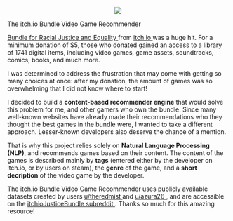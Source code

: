 <p align="center"><img src="https://static.itch.io/images/logo-black-new.svg" />

<p <h1> The itch.io Bundle Video Game Recommender </h1>


<a href="https://itch.io/b/520/bundle-for-racial-justice-and-equality"> Bundle for Racial Justice and Equality </a> from <a href="https://itch.io/"> itch.io </a> was a huge hit. For a minimum donation of $5, those who donated gained an access to a library of 1741 digital items, including video games, game assets, soundtracks, comics, books, and much more.

I was determined to address the frustration that may come with getting so many choices at once: after my donation, the amount of games was so overwhelming that I did not know where to start! 

I decided to build a <b>content-based recommender engine</b> that would solve this problem for me, and other gamers who own the bundle. Since many well-known websites have already made their recommendations who they thought the best games in the bundle were, I wanted to take a different approach. Lesser-known developers also deserve the chance of a mention.

That is why this project relies solely on <b>Natural Language Processing (NLP)</b>, and recommends games based on their content. The content of the games is described mainly by <b>tags</b> (entered either by the developer on itch.io, or by users on steam), the <b>genre</b> of the game, and a <b>short decription</b> of the video game by the developer.

The itch.io Bundle Video Game Recommender uses publicly available datasets created by users <a href="https://www.reddit.com/user/theredmist"> u/theredmist </a> and <a href="https://www.reddit.com/user/azura26"> u/azura26 </a>, and are accessible on the <a href="https://www.reddit.com/r/itchioJusticeBundle/"> itchioJusticeBundle subreddit </a>. Thanks so much for this amazing resource!
